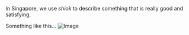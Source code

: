 In Singapore, we use *shiok* to describe something that is really good and satisfying. 

Something like this... ![Image](https://rasamalaysia.com/wp-content/uploads/2019/04/chicken-satay.jpg)
